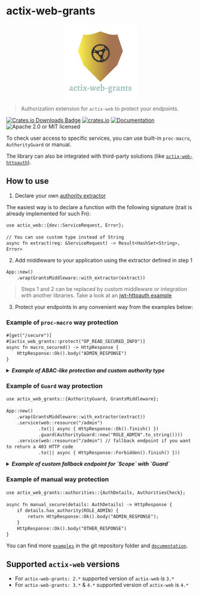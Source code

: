 # actix-web-grants

<p align="center">
    <img alt="actix-web-grants" src="https://github.com/DDtKey/protect-endpoints/raw/main/actix-web-grants/logo.png">
</p>

> Authorization extension for `actix-web` to protect your endpoints.

[![Crates.io Downloads Badge](https://img.shields.io/crates/d/actix-web-grants)](https://crates.io/crates/actix-web-grants)
[![crates.io](https://img.shields.io/crates/v/actix-web-grants)](https://crates.io/crates/actix-web-grants)
[![Documentation](https://docs.rs/actix-web-grants/badge.svg)](https://docs.rs/actix-web-grants)
![Apache 2.0 or MIT licensed](https://img.shields.io/crates/l/actix-web-grants)

To check user access to specific services, you can use built-in `proc-macro`, `AuthorityGuard` or manual.

The library can also be integrated with third-party solutions (like [`actix-web-httpauth`]).


## How to use


1. Declare your own [authority extractor](src/authorities/extractors.rs)
   
The easiest way is to declare a function with the following signature (trait is already implemented for such Fn):
```rust,ignore
use actix_web::{dev::ServiceRequest, Error};

// You can use custom type instead of String
async fn extract(req: &ServiceRequest) -> Result<HashSet<String>, Error>
```

2. Add middleware to your application using the extractor defined in step 1
   
```rust,ignore
App::new()
    .wrap(GrantsMiddleware::with_extractor(extract))
```

> Steps 1 and 2 can be replaced by custom middleware or integration with another libraries. Take a look at an [jwt-httpauth example](../examples/actix-web/jwt-httpauth/src/main.rs)

3. Protect your endpoints in any convenient way from the examples below:

### Example of `proc-macro` way protection
```rust,ignore
#[get("/secure")]
#[actix_web_grants::protect("OP_READ_SECURED_INFO")]
async fn macro_secured() -> HttpResponse {
    HttpResponse::Ok().body("ADMIN_RESPONSE")
}
```

<details>

<summary> <b><i> Example of ABAC-like protection and custom authority type </i></b></summary>
<br/>


Here is an example using the `ty` and `expr` attributes. But these are independent features.

`expr` allows you to include some checks in the macro based on function params, it can be combined with authorities by using `all`/`any`.

`ty` allows you to use a custom type for th authorities (then the middleware needs to be configured). 
Take a look at an [enum-role example](../examples/actix-web/enum-role/src/main.rs)

```rust,ignore
use enums::Role::{self, ADMIN};
use dto::User;

#[get("/info/{user_id}")]
#[actix_web_grants::protect("ADMIN", expr = "user_id.into_inner() == user.id", ty = "Role")]
async fn macro_secured(user_id: web::Path<i32>, user: web::Data<User>) -> HttpResponse {
    HttpResponse::Ok().body("some secured response")
}

#[post("/info/{user_id}")]
#[actix_web_grants::protect(any("ADMIN", expr = "user.is_super_user()"), ty = "Role")]
async fn admin_or_super_user(user_id: web::Path<i32>, user: web::Data<User>) -> HttpResponse {
    HttpResponse::Ok().body("some secured response")
}
```

</details>  


### Example of `Guard` way protection 
```rust,ignore
use actix_web_grants::{AuthorityGuard, GrantsMiddleware};

App::new()
    .wrap(GrantsMiddleware::with_extractor(extract))
    .service(web::resource("/admin")
            .to(|| async { HttpResponse::Ok().finish() })
            .guard(AuthorityGuard::new("ROLE_ADMIN".to_string())))
    .service(web::resource("/admin") // fallback endpoint if you want to return a 403 HTTP code 
            .to(|| async { HttpResponse::Forbidden().finish() }))
```

<details>

<summary> <b><i> Example of custom fallback endpoint for `Scope` with `Guard` </i></b></summary>
<br/>


Since `Guard` is intended only for routing, if the user doesn't have authorities, it returns a `404` HTTP code. But you can override the behavior like this:

```rust,ignore
use actix_web_grants::{AuthorityGuard, GrantsMiddleware};
use actix_web::http::header;

App::new()
    .wrap(GrantsMiddleware::with_extractor(extract))
    .service(web::scope("/admin")
        .guard(AuthorityGuard::new("ROLE_ADMIN_ACCESS".to_string()))
        .service(web::resource("/users")
            .to(|| async { HttpResponse::Ok().finish() }))
    ).service(
        web::resource("/admin{regex:$|/.*?}").to(|| async { 
            HttpResponse::TemporaryRedirect().append_header((header::LOCATION, "/login")).finish()
        }))
```
When `Guard` lets you in the `Scope` (meaning you have `"ROLE_ADMIN_ACCESS"`), the redirect will be unreachable for you. Even if you will request `/admin/some_undefined_page`.

Note: `regex` is a `Path` variable containing passed link.

</details>    

### Example of manual way protection
```rust,ignore
use actix_web_grants::authorities::{AuthDetails, AuthoritiesCheck};

async fn manual_secure(details: AuthDetails) -> HttpResponse {
    if details.has_authority(ROLE_ADMIN) {
        return HttpResponse::Ok().body("ADMIN_RESPONSE");
    }
    HttpResponse::Ok().body("OTHER_RESPONSE")
}
```

You can find more [`examples`] in the git repository folder and [`documentation`].

## Supported `actix-web` versions
* For `actix-web-grants: 2.*` supported version of `actix-web` is `3.*`
* For `actix-web-grants: 3.*` & `4.*` supported version of `actix-web` is `4.*`

[`actix-web-httpauth`]: https://github.com/DDtKey/protect-endpoints/blob/main/examples/actix-web/jwt-httpauth
[`examples`]: https://github.com/DDtKey/protect-endpoints/tree/main/examples/actix-web
[`documentation`]: https://docs.rs/actix-web-grants
